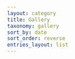 ```yaml
---
layout: category
title: Gallery
taxonomy: gallery
sort_by: date
sort_order: reverse
entries_layout: list
---
```

